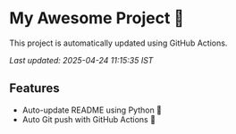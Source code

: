 # My Awesome Project 🚀

This project is automatically updated using GitHub Actions.

_Last updated: 2025-04-24 11:15:35 IST_

## Features
- Auto-update README using Python 🐍
- Auto Git push with GitHub Actions 🤖

